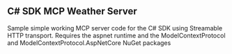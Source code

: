 ## C# SDK MCP Weather Server

Sample simple working MCP server code for the C# SDK using Streamable HTTP transport. Requires the aspnet runtime and the ModelContextProtocol and ModelContextProtocol.AspNetCore NuGet packages
